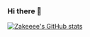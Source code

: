 ### Hi there 👋

<!--
**zakeeee/zakeeee** is a ✨ _special_ ✨ repository because its `README.md` (this file) appears on your GitHub profile.

Here are some ideas to get you started:

- 🔭 I’m currently working on ...
- 🌱 I’m currently learning ...
- 👯 I’m looking to collaborate on ...
- 🤔 I’m looking for help with ...
- 💬 Ask me about ...
- 📫 How to reach me: ...
- 😄 Pronouns: ...
- ⚡ Fun fact: ...
-->

[![Zakeeee's GitHub stats](https://github-readme-stats.vercel.app/api?username=zakeeee&show_icons=true)](https://github.com/anuraghazra/github-readme-stats)
